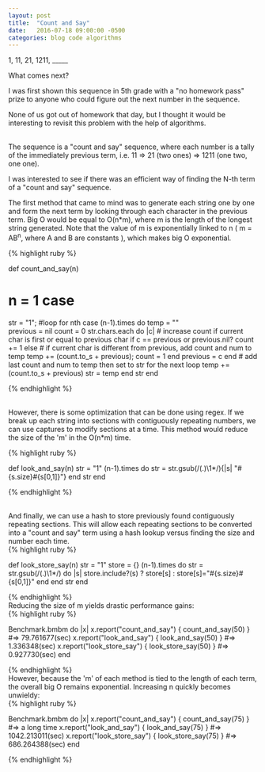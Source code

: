 ```yaml
---
layout: post
title:  "Count and Say"
date:   2016-07-18 09:00:00 -0500
categories: blog code algorithms
---
```


1, 11, 21, 1211, _____

What comes next?

I was first shown this sequence in 5th grade with a "no homework pass" prize to anyone who could figure out the next number in the sequence.

None of us got out of homework that day, but I thought it would be interesting to revisit this problem with the help of algorithms.

<!--more-->
<br>
The sequence is a "count and say" sequence, where each number is a tally of the immediately previous term, i.e. 11 => 21 (two ones) => 1211 (one two, one one).

I was interested to see if there was an efficient way of finding the N-th term of a "count and say" sequence.

The first method that came to mind was to generate each string one by one and form the next term by looking through each character in the previous term. Big O would be equal to O(n*m), where m is the length of the longest string generated. Note that the value of m is exponentially linked to n ( m = AB<sup>n</sup>, where A and B are constants ), which makes big O exponential.

{% highlight ruby %}

def count_and_say(n)
  # n = 1 case
  str = "1";
  #loop for nth case
  (n-1).times do
    temp = ""  
    previous = nil
    count = 0
    str.chars.each do |c|
      # increase count if current char is first or equal to previous char
      if c == previous or previous.nil?
        count += 1
      else
      # if current char is different from previous, add count and num to temp
        temp += (count.to_s + previous);
        count = 1
      end
      previous = c
    end
    # add last count and num to temp then set to str for the next loop
    temp += (count.to_s + previous)
    str = temp
  end
  str
end

{% endhighlight %}

<br>
However, there is some optimization that can be done using regex. If we break up each string into sections with contiguously repeating numbers, we can use captures to modify sections at a time. This method would reduce the size of the 'm' in the O(n*m) time.
<br>

{% highlight ruby %}

def look_and_say(n)
  str = "1"
  (n-1).times do
    str = str.gsub(/(.)\1*/){|s| "#{s.size}#{s[0,1]}"}
  end
  str
end

{% endhighlight %}

<br>
And finally, we can use a hash to store previously found contiguously repeating sections. This will allow each repeating sections to be converted into a "count and say" term using a hash lookup versus finding the size and number each time.
<br>
{% highlight ruby %}

def look_store_say(n)
  str = "1"
  store = {}
  (n-1).times do
    str = str.gsub(/(.)\1*/) do |s|
      store.include?(s) ? store[s] : store[s]="#{s.size}#{s[0,1]}"
    end
  end
  str
end

{% endhighlight %}
<br>
Reducing the size of m yields drastic performance gains:
<br>
{% highlight ruby %}

Benchmark.bmbm do |x|
  x.report("count_and_say") { count_and_say(50) }   #=> 79.761677(sec)
  x.report("look_and_say")  { look_and_say(50)  }   #=> 1.336348(sec)
  x.report("look_store_say") { look_store_say(50) } #=> 0.927730(sec)
end

{% endhighlight %}
<br>
However, because the 'm' of each method is tied to the length of each term, the overall big O remains exponential. Increasing n quickly becomes unwieldy:
<br>
{% highlight ruby %}

Benchmark.bmbm do |x|
  x.report("count_and_say") { count_and_say(75) }   #=> a long time
  x.report("look_and_say")  { look_and_say(75)  }   #=> 1042.213011(sec)
  x.report("look_store_say") { look_store_say(75) } #=> 686.264388(sec)
end

{% endhighlight %}
